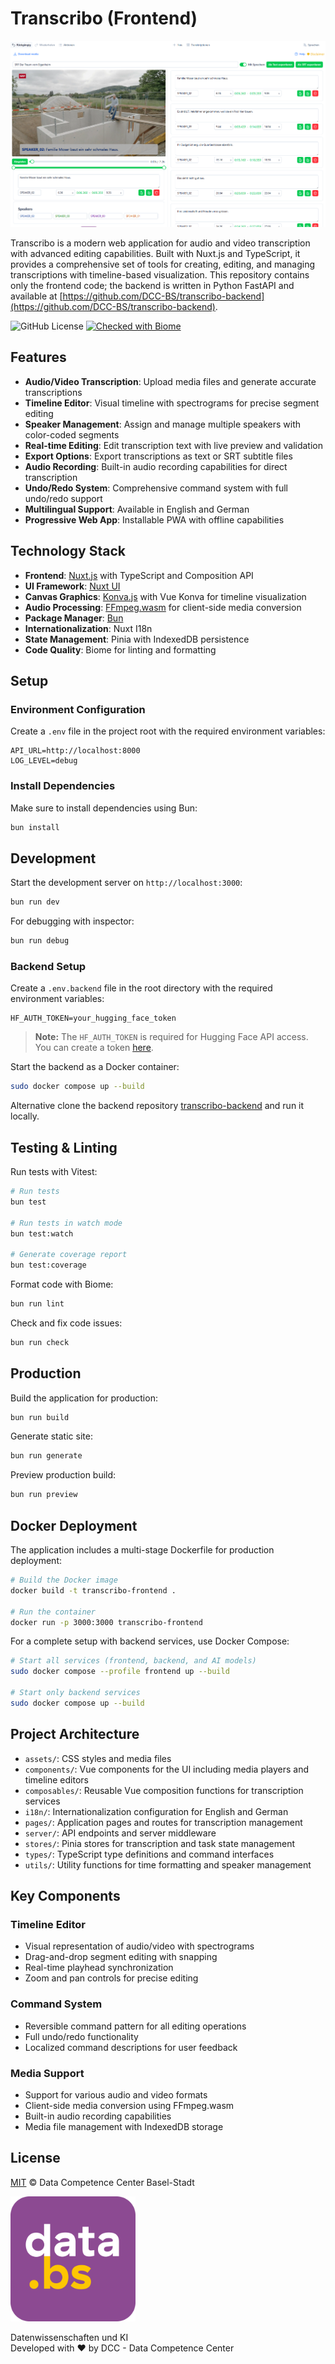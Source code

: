 # Transcribo (Frontend)

![Transcribo Screenshot](_imgs/Transcribo.png)

Transcribo is a modern web application for audio and video transcription with advanced editing capabilities. Built with Nuxt.js and TypeScript, it provides a comprehensive set of tools for creating, editing, and managing transcriptions with timeline-based visualization. This repository contains only the frontend code; the backend is written in Python FastAPI and available at [https://github.com/DCC-BS/transcribo-backend](https://github.com/DCC-BS/transcribo-backend).

![GitHub License](https://img.shields.io/github/license/DCC-BS/transcribo-frontend) [![Checked with Biome](https://img.shields.io/badge/Checked_with-Biome-60a5fa?style=flat&logo=biome)](https://biomejs.dev)

## Features

- **Audio/Video Transcription**: Upload media files and generate accurate transcriptions
- **Timeline Editor**: Visual timeline with spectrograms for precise segment editing
- **Speaker Management**: Assign and manage multiple speakers with color-coded segments
- **Real-time Editing**: Edit transcription text with live preview and validation
- **Export Options**: Export transcriptions as text or SRT subtitle files
- **Audio Recording**: Built-in audio recording capabilities for direct transcription
- **Undo/Redo System**: Comprehensive command system with full undo/redo support
- **Multilingual Support**: Available in English and German
- **Progressive Web App**: Installable PWA with offline capabilities

## Technology Stack

- **Frontend**: [Nuxt.js](https://nuxt.com/) with TypeScript and Composition API
- **UI Framework**: [Nuxt UI](https://ui.nuxt.com/)
- **Canvas Graphics**: [Konva.js](https://konvajs.org/) with Vue Konva for timeline visualization
- **Audio Processing**: [FFmpeg.wasm](https://ffmpegwasm.netlify.app/) for client-side media conversion
- **Package Manager**: [Bun](https://bun.sh/)
- **Internationalization**: Nuxt I18n
- **State Management**: Pinia with IndexedDB persistence
- **Code Quality**: Biome for linting and formatting

## Setup

### Environment Configuration

Create a `.env` file in the project root with the required environment variables:

```
API_URL=http://localhost:8000
LOG_LEVEL=debug
```

### Install Dependencies

Make sure to install dependencies using Bun:

```bash
bun install
```

## Development

Start the development server on `http://localhost:3000`:

```bash
bun run dev
```

For debugging with inspector:

```bash
bun run debug
```

### Backend Setup

Create a `.env.backend` file in the root directory with the required environment variables:

```
HF_AUTH_TOKEN=your_hugging_face_token
```

> **Note:** The `HF_AUTH_TOKEN` is required for Hugging Face API access. You can create a token [here](https://huggingface.co/settings/tokens).

Start the backend as a Docker container:

```bash
sudo docker compose up --build
```

Alternative clone the backend repository [transcribo-backend](https://github.com/DCC-BS/transcribo-backend) and run it locally.

## Testing & Linting

Run tests with Vitest:

```bash
# Run tests
bun test

# Run tests in watch mode
bun test:watch

# Generate coverage report
bun test:coverage
```

Format code with Biome:

```bash
bun run lint
```

Check and fix code issues:

```bash
bun run check
```

## Production

Build the application for production:

```bash
bun run build
```

Generate static site:

```bash
bun run generate
```

Preview production build:

```bash
bun run preview
```

## Docker Deployment

The application includes a multi-stage Dockerfile for production deployment:

```bash
# Build the Docker image
docker build -t transcribo-frontend .

# Run the container
docker run -p 3000:3000 transcribo-frontend
```

For a complete setup with backend services, use Docker Compose:

```bash
# Start all services (frontend, backend, and AI models)
sudo docker compose --profile frontend up --build

# Start only backend services
sudo docker compose up --build
```

## Project Architecture

- `assets/`: CSS styles and media files
- `components/`: Vue components for the UI including media players and timeline editors
- `composables/`: Reusable Vue composition functions for transcription services
- `i18n/`: Internationalization configuration for English and German
- `pages/`: Application pages and routes for transcription management
- `server/`: API endpoints and server middleware
- `stores/`: Pinia stores for transcription and task state management
- `types/`: TypeScript type definitions and command interfaces
- `utils/`: Utility functions for time formatting and speaker management

## Key Components

### Timeline Editor
- Visual representation of audio/video with spectrograms
- Drag-and-drop segment editing with snapping
- Real-time playhead synchronization
- Zoom and pan controls for precise editing

### Command System
- Reversible command pattern for all editing operations
- Full undo/redo functionality
- Localized command descriptions for user feedback

### Media Support
- Support for various audio and video formats
- Client-side media conversion using FFmpeg.wasm
- Built-in audio recording capabilities
- Media file management with IndexedDB storage

## License

[MIT](LICENSE) © Data Competence Center Basel-Stadt

<a href="https://www.bs.ch/schwerpunkte/daten/databs/schwerpunkte/datenwissenschaften-und-ki"><img src="https://github.com/DCC-BS/.github/blob/main/_imgs/databs_log.png?raw=true" alt="DCC Logo" width="200" /></a>

Datenwissenschaften und KI <br>
Developed with ❤️ by DCC - Data Competence Center
